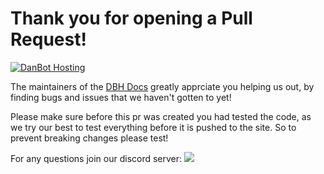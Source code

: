 # Thank you for opening a Pull Request!

[![DanBot Hosting](https://cdn.discordapp.com/attachments/898041849783148585/1300957264857006191/e08a80fd345ab5d3302d7b1a50cd9b24.png?ex=6728a91e&is=6727579e&hm=bdbc5b66b26adfaf1ee3470821dc7bfc02801c7a5ce87feadf492674736a4eb5&)](https://danbot.host)

The maintainers of the [DBH Docs](https://github.com/DanBot-Hosting/DBH-Docs) greatly apprciate you helping us out, by finding bugs and issues that we haven't gotten to yet!

Please make sure before this pr was created you had tested the code, as we try our best to test everything before it is pushed to the site. So to prevent breaking changes please test!

For any questions join our discord server:
[![](https://dcbadge.limes.pink/api/server/https://discord.gg/dbh?style=flat-square)](https://discord.gg/dbh)
